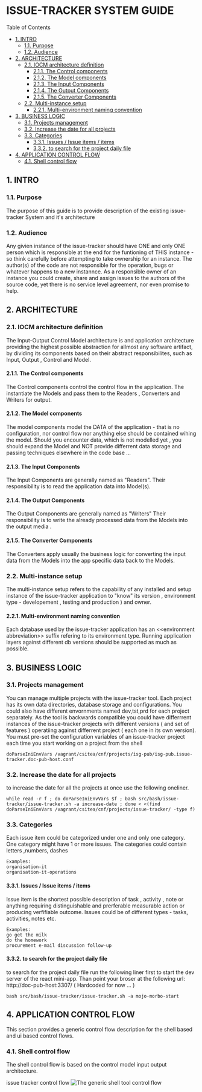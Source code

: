 #  ISSUE-TRACKER SYSTEM GUIDE


Table of Contents

  * [1. INTRO](#1-intro)
    * [1.1. Purpose](#11-purpose)
    * [1.2. Audience](#12-audience)
  * [2. ARCHITECTURE](#2-architecture)
    * [2.1. IOCM architecture definition](#21-iocm-architecture-definition)
      * [2.1.1. The Control components](#211-the-control-components)
      * [2.1.2. The Model components](#212-the-model-components)
      * [2.1.3. The Input Components](#213-the-input-components)
      * [2.1.4. The Output Components](#214-the-output-components)
      * [2.1.5. The Converter Components](#215-the-converter-components)
    * [2.2. Multi-instance setup](#22-multi-instance-setup)
      * [2.2.1. Multi-environment naming convention](#221-multi-environment-naming-convention)
  * [3. BUSINESS LOGIC](#3-business-logic)
    * [3.1. Projects management](#31-projects-management)
    * [3.2. Increase the date for all projects](#32-increase-the-date-for-all-projects)
    * [3.3. Categories](#33-categories)
      * [3.3.1. Issues / Issue items / items](#331-issues-/-issue-items-/-items)
      * [3.3.2. to search for the project daily file](#332-to-search-for-the-project-daily-file)
  * [4. APPLICATION CONTROL FLOW ](#4-application-control-flow-)
    * [4.1. Shell control flow](#41-shell-control-flow)


    

## 1. INTRO


    

### 1.1. Purpose
The purpose of this guide is to provide description of the existing issue-tracker System and it's architecture

    

### 1.2. Audience
Any givien instance of the issue-tracker should have ONE and only ONE person which is responsible at the end for the funtioning of THIS instance - so think carefully before attempting to take ownership for an instance. The author(s) of the code are not responsible for the operation, bugs or whatever happens to a new instannce. As a responsible owner of an instance you could create, share and assign issues to the authors of the source code, yet there is no service level agreement, nor even promise to help. 

    

## 2. ARCHITECTURE


    

### 2.1. IOCM architecture definition
The Input-Output Control Model architecture is and application architecture providing the highest possible abstraction for allmost any software artifact, by dividing its components based on their abstract responsibilites, such as Input, Output , Control and Model. 

    

#### 2.1.1. The Control components
The Control components control the control flow in the application. The instantiate the Models and pass them to the Readers , Converters and Writers for output. 

    

#### 2.1.2. The Model components
The model components model the DATA of the application - that is no configuration, nor control flow nor anything else should be contained wihing the model. 
Should you encounter data, which is not modelled yet , you should expand the Model and NOT provide differrent data storage and passing techniques elsewhere in the code base ... 

    

#### 2.1.3. The Input Components
The Input Components are generally named as "Readers". Their responsibility is to read the application data into Model(s). 

    

#### 2.1.4. The Output Components
The Output Components are generally named as "Writers" Their responsibility is to write the already processed data from the Models into the output media . 

    

#### 2.1.5. The Converter Components
The Converters apply usually the business logic for converting the input data from the Models into the app specific data back to the Models. 

    

### 2.2. Multi-instance setup
The multi-instance setup refers to the capability of any installed and setup instance of the issue-tracker application to "know" its version , environment type  - developement , testing and production ) and owner.

    

#### 2.2.1. Multi-environment naming convention
Each database used by the issue-tracker application has an &lt;&lt;environment abbreviation&gt;&gt; suffix refering to its environment type. Running application layers against different db versions should be supported as much as possible.  

    

## 3. BUSINESS LOGIC


    

### 3.1. Projects management
You can manage multiple projects with the issue-tracker tool. Each project has its own data directories, database storage and configurations. You could also have different envornments named dev,tst,prd for each project separately. 
As the tool is backwards compatible you could have differrrent instances of the issue-tracker projects with different versions ( and set of features ) operatiing against differrent project ( each one in its own version).
You must pre-set the configuration variables of an issue-tracker project each time you start working on a project from the shell

    doParseIniEnvVars /vagrant/csitea/cnf/projects/isg-pub/isg-pub.issue-tracker.doc-pub-host.conf

### 3.2. Increase the date for all projects
to increase the date for all the projects at once use the following oneliner.

    while read -r f ; do doParseIniEnvVars $f ; bash src/bash/issue-tracker/issue-tracker.sh -a increase-date ; done < <(find doParseIniEnvVars /vagrant/csitea/cnf/projects/issue-tracker/ -type f)

### 3.3. Categories
Each issue item could be categorized under one and only one category. One category might have 1 or more issues. 
The categories could contain letters ,numbers, dashes

    Examples:
    organisation-it
    organisation-it-operations

#### 3.3.1. Issues / Issue items / items
Issue item is the shortest possible description of task , activity , note or anything requiring distinguishable and prerferable measurable action or producing verfifiable outcome.
Issues could be of different types - tasks, activities, notes etc. 

    Examples:
    go get the milk
    do the homework
    procurement e-mail discussion follow-up

#### 3.3.2. to search for the project daily file
to search for the project daily file run the following liner first to start the dev server of the react mini-app.
Than point your broser at the following url:
http://doc-pub-host:3307/
( Hardcoded for now … ) 

    bash src/bash/issue-tracker/issue-tracker.sh -a mojo-morbo-start

## 4. APPLICATION CONTROL FLOW 
This section provides a generic control flow description for the shell based and ui based control flows. 

    

### 4.1. Shell control flow
The shell control flow is based on the control model input output architecture. 


issue tracker control flow
![The generic shell tool control flow](https://raw.githubusercontent.com/YordanGeorgiev/issue-tracker/dev/doc/img/devops/shell-action-control-flow-diagram.png)    

